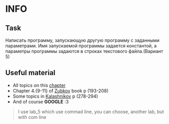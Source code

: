 # INFO
## Task
Написать программу, запускающую другую программу с заданными
параметрами. Имя запускаемой программы задается константой, а параметры
программы задаются в строках текстового файла.(Вариант 5)
##  Useful material
- All topics on this [chapter][Frolov]
- Chapter 4.{9-11} of [Zubkov][Zubkov] book p (193-208)
- Some topics in [Kalashnikov][Kalashnikovs] p (278-294) 
- And of course <b>GOOGLE</b> :3
> I use lab_5 which use commad line, you can choose, another lab, but with com line


[Zubkov]:https://disk.yandex.by/i/OgZUXl7B6mj2hA
[Swan]: https://disk.yandex.by/i/xpeoXuSMzZFlOg
[Kalashnikovs]: https://disk.yandex.by/i/x8En2MnxEce8gA
[Frolov]: https://www.frolov-lib.ru/books/bsp/v18/ch3.html